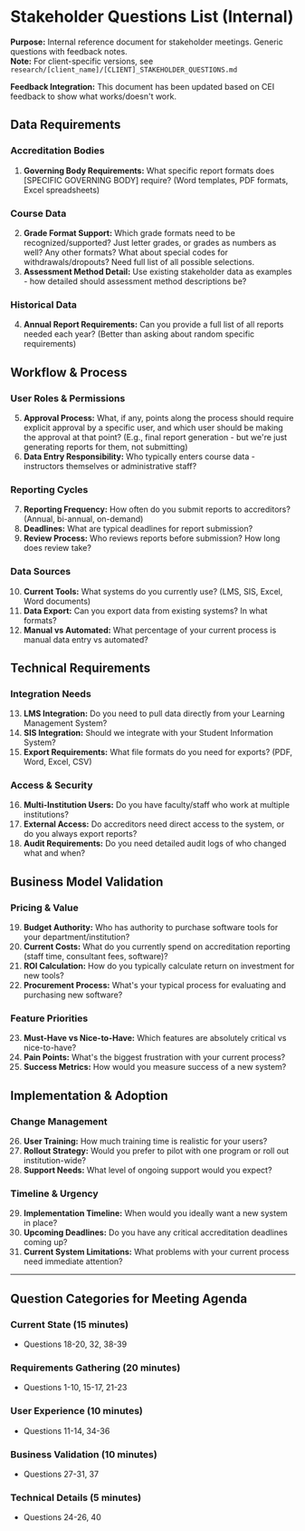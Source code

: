# Stakeholder Questions List (Internal)

**Purpose:** Internal reference document for stakeholder meetings. Generic questions with feedback notes.  
**Note:** For client-specific versions, see `research/[client_name]/[CLIENT]_STAKEHOLDER_QUESTIONS.md`

**Feedback Integration:** This document has been updated based on CEI feedback to show what works/doesn't work.

## Data Requirements

### Accreditation Bodies
1. **Governing Body Requirements:** What specific report formats does [SPECIFIC GOVERNING BODY] require? (Word templates, PDF formats, Excel spreadsheets)

### Course Data
2. **Grade Format Support:** Which grade formats need to be recognized/supported? Just letter grades, or grades as numbers as well? Any other formats? What about special codes for withdrawals/dropouts? Need full list of all possible selections.
3. **Assessment Method Detail:** Use existing stakeholder data as examples - how detailed should assessment method descriptions be?

### Historical Data
4. **Annual Report Requirements:** Can you provide a full list of all reports needed each year? (Better than asking about random specific requirements)

## Workflow & Process

### User Roles & Permissions
5. **Approval Process:** What, if any, points along the process should require explicit approval by a specific user, and which user should be making the approval at that point? (E.g., final report generation - but we're just generating reports for them, not submitting)
6. **Data Entry Responsibility:** Who typically enters course data - instructors themselves or administrative staff?

### Reporting Cycles
7. **Reporting Frequency:** How often do you submit reports to accreditors? (Annual, bi-annual, on-demand)
8. **Deadlines:** What are typical deadlines for report submission?
9. **Review Process:** Who reviews reports before submission? How long does review take?

### Data Sources
10. **Current Tools:** What systems do you currently use? (LMS, SIS, Excel, Word documents)
11. **Data Export:** Can you export data from existing systems? In what formats?
12. **Manual vs Automated:** What percentage of your current process is manual data entry vs automated?

## Technical Requirements

### Integration Needs
13. **LMS Integration:** Do you need to pull data directly from your Learning Management System?
14. **SIS Integration:** Should we integrate with your Student Information System?
15. **Export Requirements:** What file formats do you need for exports? (PDF, Word, Excel, CSV)

### Access & Security
16. **Multi-Institution Users:** Do you have faculty/staff who work at multiple institutions?
17. **External Access:** Do accreditors need direct access to the system, or do you always export reports?
18. **Audit Requirements:** Do you need detailed audit logs of who changed what and when?

## Business Model Validation

### Pricing & Value
19. **Budget Authority:** Who has authority to purchase software tools for your department/institution?
20. **Current Costs:** What do you currently spend on accreditation reporting (staff time, consultant fees, software)?
21. **ROI Calculation:** How do you typically calculate return on investment for new tools?
22. **Procurement Process:** What's your typical process for evaluating and purchasing new software?

### Feature Priorities
23. **Must-Have vs Nice-to-Have:** Which features are absolutely critical vs nice-to-have?
24. **Pain Points:** What's the biggest frustration with your current process?
25. **Success Metrics:** How would you measure success of a new system?

## Implementation & Adoption

### Change Management
26. **User Training:** How much training time is realistic for your users?
27. **Rollout Strategy:** Would you prefer to pilot with one program or roll out institution-wide?
28. **Support Needs:** What level of ongoing support would you expect?

### Timeline & Urgency
29. **Implementation Timeline:** When would you ideally want a new system in place?
30. **Upcoming Deadlines:** Do you have any critical accreditation deadlines coming up?
31. **Current System Limitations:** What problems with your current process need immediate attention?

---

## Question Categories for Meeting Agenda

### Current State (15 minutes)
- Questions 18-20, 32, 38-39

### Requirements Gathering (20 minutes)
- Questions 1-10, 15-17, 21-23

### User Experience (10 minutes)
- Questions 11-14, 34-36

### Business Validation (10 minutes)
- Questions 27-31, 37

### Technical Details (5 minutes)
- Questions 24-26, 40
